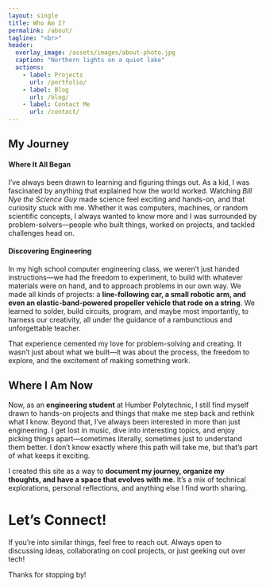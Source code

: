 ```yaml
---
layout: single
title: Who Am I?
permalink: /about/
tagline: "<br>"
header:
  overlay_image: /assets/images/about-photo.jpg
  caption: "Northern lights on a quiet lake"
  actions:
    - label: Projects
      url: /portfolio/
    - label: Blog
      url: /blog/
    - label: Contact Me
      url: /contact/
--- 
```


## My Journey
#### Where It All Began  
I’ve always been drawn to learning and figuring things out. As a kid, I was fascinated by anything that explained how the world worked. Watching *Bill Nye the Science Guy* made science feel exciting and hands-on, and that curiosity stuck with me. Whether it was computers, machines, or random scientific concepts, I always wanted to know more and I was surrounded by problem-solvers&mdash;people who built things, worked on projects, and tackled challenges head on.

#### Discovering Engineering 
In my high school computer engineering class, we weren’t just handed instructions&mdash;we had the freedom to experiment, to build with whatever materials were on hand, and to approach problems in our own way. We made all kinds of projects: a **line-following car, a small robotic arm, and even an elastic-band-powered propeller vehicle that rode on a string**. We learned to solder, build circuits, program, and maybe most importantly, to harness our creativity, all under the guidance of a rambunctious and unforgettable teacher.  

That experience cemented my love for problem-solving and creating. It wasn’t just about what we built—it was about the process, the freedom to explore, and the excitement of making something work.  

## Where I Am Now  
Now, as an **engineering student** at Humber Polytechnic, I still find myself drawn to hands-on projects and things that make me step back and rethink what I know. Beyond that, I’ve always been interested in more than just engineering. I get lost in music, dive into interesting topics, and enjoy picking things apart—sometimes literally, sometimes just to understand them better. I don’t know exactly where this path will take me, but that’s part of what keeps it exciting.  

I created this site as a way to **document my journey, organize my thoughts, and have a space that evolves with me**. It’s a mix of technical explorations, personal reflections, and anything else I find worth sharing.  

# **Let’s Connect!**
If you’re into similar things, feel free to reach out. Always open to discussing ideas, collaborating on cool projects, or just geeking out over tech!  

Thanks for stopping by!  
